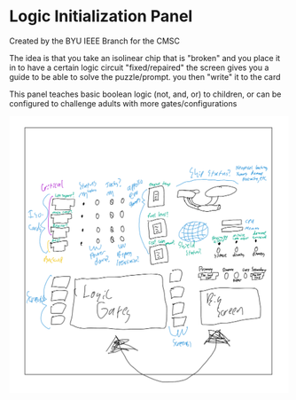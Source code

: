 # Logic Initialization Panel

Created by the BYU IEEE Branch for the CMSC

The idea is that you take an isolinear chip that is "broken" and you place it in to have a certain logic circuit "fixed/repaired" the screen gives you a guide to be able to solve the puzzle/prompt. you then "write" it to the card

This panel teaches basic boolean logic (not, and, or) to children, or can be configured to challenge adults with more gates/configurations

![Initial Concept](InitialConcept.jpg)
